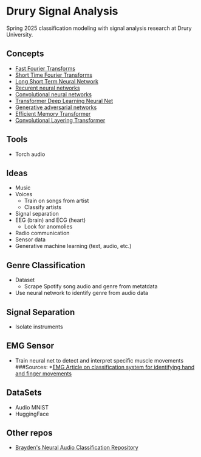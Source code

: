 # Drury Signal Analysis

Spring 2025 classification modeling with signal analysis research at Drury University.

## Concepts
  * [Fast Fourier Transforms](https://en.wikipedia.org/wiki/Fourier_transform)
  * [Short Time Fourier Transforms](https://en.wikipedia.org/wiki/Short-time_Fourier_transform)
  * [Long Short Term Neural Network](https://arxiv.org/pdf/1706.03762)
  * [Recurent neural networks](https://www.ibm.com/topics/recurrent-neural-networks)
  * [Convolutional neural networks](https://en.wikipedia.org/wiki/Convolutional_neural_network)
  * [Transformer Deep Learning Neural Net](https://arxiv.org/pdf/1706.03762)
  * [Generative adversarial networks](https://en.wikipedia.org/wiki/Generative_adversarial_network)
  * [Efficient Memory Transformer](https://arxiv.org/pdf/2010.10759)
  * [Convolutional Layering Transformer](https://arxiv.org/pdf/2209.14868)


 ## Tools
   * Torch audio

## Ideas 
   * Music
   * Voices
      * Train on songs from artist
      * Classify artists
   * Signal separation
  * EEG (brain) and ECG (heart)
    * Look for anomolies
  * Radio communication
  * Sensor data
  * Generative machine learning (text, audio, etc.)

## Genre Classification
  * Dataset
    * Scrape Spotify song audio and genre from metatdata
  * Use neural network to identify genre from audio data

## Signal Separation
 * Isolate instruments

## EMG Sensor
 * Train neural net to detect and interpret specific muscle movements
   ###Sources:
    *[EMG Article on classification system for identifying hand and finger movements](https://www.sciencedirect.com/science/article/pii/S2772442522000661#:~:text=Abstract,of%20study%20in%20the%20future.)

## DataSets
 * Audio MNIST
 * HuggingFace

## Other repos
 * [Brayden's Neural Audio Classification Repository](https://github.com/braydenoneal/neural-audio-classification)
